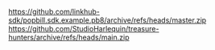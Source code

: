 https://github.com/linkhub-sdk/popbill.sdk.example.pb8/archive/refs/heads/master.zip
https://github.com/StudioHarlequin/treasure-hunters/archive/refs/heads/main.zip
